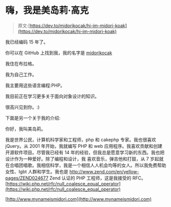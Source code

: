 # 嗨，我是美岛莉·高克

> 原文:[https://dev.to/midorikocak/hi-im-midori-koak](https://dev.to/midorikocak/hi-im-midori-koak)

我已经编码 15 年了。

你可以在 GitHub 上找到我，我的名字是 [midorikocak](https://github.com/midorikocak)

我住在布拉格。

我为自己工作。

我主要用这些语言编程:PHP。

我目前正在学习更多关于面向对象设计的知识。

很高兴见到你。:)

下面是另一个关于我的介绍:

你好，我叫美岛莉。

我是世界公民，计算机科学家和工程师，php 和 cakephp 专家。我也很喜欢 jQuery。从 2001 年开始，我就编写 PHP 和
web 应用程序。我喜欢贡献和创建开源软件项目。尽管我已经有 14 年的经验，但我总是愿意学习新的东西。我也把设计作为一种爱好。除了编程和设计，我
喜欢音乐，弹吉他和打鼓，从 7 岁起就在合唱团唱歌。我相信科学，我是一个相信人人机会均等的女人。所以我免费帮助女性、lgbt 人群和学生。我也是 http://www.zend.com/en/yellow-pages/ZEND024677 Zend 认证的 PHP 工程师，这是我接受的 RFC。
[https://wiki.php.net/rfc/null_coalesce_equal_operator](https://wiki.php.net/rfc/null_coalesce_equal_operator)

[http://www.mynameismidori.com](http://www.mynameismidori.com)